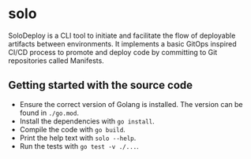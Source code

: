 # solo

SoloDeploy is a CLI tool to initiate and facilitate the flow of deployable artifacts between environments. It implements a basic GitOps inspired CI/CD process to promote and deploy code by committing to Git repositories called Manifests.

## Getting started with the source code

* Ensure the correct version of Golang is installed. The version can be found in `./go.mod`.
* Install the dependencies with `go install`.
* Compile the code with `go build`.
* Print the help text with `solo --help`.
* Run the tests with `go test -v ./...`.
